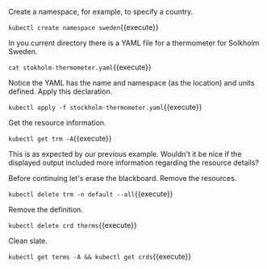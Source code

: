 Create a namespace, for example, to specify a country.

`kubectl create namespace sweden`{{execute}}

In you current directory there is a YAML file for a thermometer for Solkholm Sweden.

`cat stokholm-thermometer.yaml`{{execute}}

Notice the YAML has the name and namespace (as the location) and units defined. Apply this declaration.

`kubectl apply -f stockholm-thermometer.yaml`{{execute}}

Get the resource information.

`kubectl get trm -A`{{execute}}

This is as expected by our previous example. Wouldn't it be nice if the displayed output included more information regarding the resource details?

Before continuing let's erase the blackboard. Remove the resources.

`kubectl delete trm -n default --all`{{execute}}

Remove the definition.

`kubectl delete crd therms`{{execute}}

Clean slate.

`kubectl get terms -A && kubectl get crds`{{execute}}

